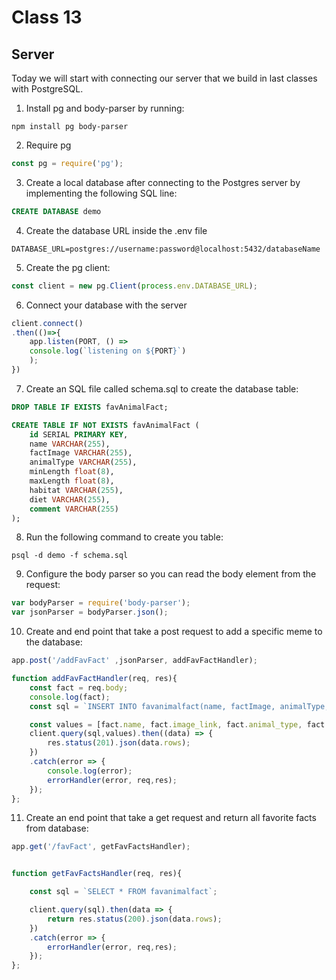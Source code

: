 # Class 13


## **Server**
Today we will start with connecting our server that we build in last classes with PostgreSQL.

1. Install pg and body-parser by running:

```
npm install pg body-parser
```

2. Require pg
```javascript
const pg = require('pg');
```
3. Create a local database after connecting to the Postgres server by implementing the following SQL line:

```sql
CREATE DATABASE demo 
```
4. Create the database URL inside the .env file

```
DATABASE_URL=postgres://username:password@localhost:5432/databaseName 
```

5. Create the pg client:

```javascript
const client = new pg.Client(process.env.DATABASE_URL);
```

6. Connect your database with the server

```javascript
client.connect()
.then(()=>{
    app.listen(PORT, () =>
    console.log(`listening on ${PORT}`)
    );
})
```

7. Create an SQL file called schema.sql to create the database table:

```sql
DROP TABLE IF EXISTS favAnimalFact;

CREATE TABLE IF NOT EXISTS favAnimalFact (
    id SERIAL PRIMARY KEY,
    name VARCHAR(255),
    factImage VARCHAR(255),
    animalType VARCHAR(255),
    minLength float(8),
    maxLength float(8),
    habitat VARCHAR(255),
    diet VARCHAR(255),
    comment VARCHAR(255)
);
```

8. Run the following command to create you table:

```
psql -d demo -f schema.sql
```

9. Configure the body parser so you can read the body element from the request:

```javascript
var bodyParser = require('body-parser');
var jsonParser = bodyParser.json();

```

10. Create and end point that take a post request to add a specific meme to the database:

```javascript
app.post('/addFavFact' ,jsonParser, addFavFactHandler);

function addFavFactHandler(req, res){
    const fact = req.body;
    console.log(fact);
    const sql = `INSERT INTO favanimalfact(name, factImage, animalType, minLength, maxLength, habitat, diet, comment) VALUES($1, $2, $3, $4, $5, $6, $7, $8) RETURNING *;`

    const values = [fact.name, fact.image_link, fact.animal_type, fact.length_min, fact.length_max, fact.habitat, fact.diet, fact.comment];
    client.query(sql,values).then((data) => {
        res.status(201).json(data.rows);
    })
    .catch(error => {
        console.log(error);
        errorHandler(error, req,res);
    });
};
```

11. Create an end point that take a get request and return all favorite facts from database:

```javascript
app.get('/favFact', getFavFactsHandler);


function getFavFactsHandler(req, res){

    const sql = `SELECT * FROM favanimalfact`;

    client.query(sql).then(data => {
        return res.status(200).json(data.rows);
    })
    .catch(error => {
        errorHandler(error, req,res);
    });
};
```
